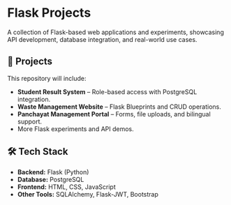 # Flask Projects

A collection of Flask-based web applications and experiments, showcasing API development, database integration, and real-world use cases.

## 📂 Projects
This repository will include:
- **Student Result System** – Role-based access with PostgreSQL integration.
- **Waste Management Website** – Flask Blueprints and CRUD operations.
- **Panchayat Management Portal** – Forms, file uploads, and bilingual support.
- More Flask experiments and API demos.

## 🛠 Tech Stack
- **Backend:** Flask (Python)
- **Database:** PostgreSQL
- **Frontend:** HTML, CSS, JavaScript
- **Other Tools:** SQLAlchemy, Flask-JWT, Bootstrap
